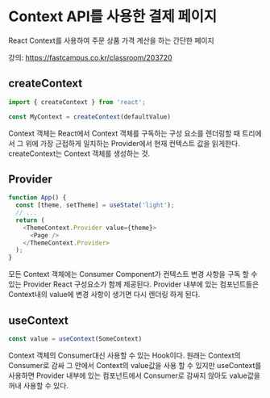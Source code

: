 # Context API를 사용한 결제 페이지
React Context를 사용하여 주문 상품 가격 계산을 하는 간단한 페이지  

강의: https://fastcampus.co.kr/classroom/203720

## createContext

```javascript
import { createContext } from 'react';

const MyContext = createContext(defaultValue)
```

Context 객체는 React에서 Context 객체를 구독하는 구성 요소를 렌더링할 때 트리에서 그 위에 가장 근접하게 일치하는 Provider에서 현재 컨텍스트 값을 읽게한다. createContext는 Context 객체를 생성하는 것.


## Provider
```javascript
function App() {
  const [theme, setTheme] = useState('light');
  // ...
  return (
    <ThemeContext.Provider value={theme}>
      <Page />
    </ThemeContext.Provider>
  );
}
```

모든 Context 객체에는 Consumer Component가 컨텍스트 변경 사항을 구독 할 수 있는 Provider React 구성요소가 함께 제공된다. Provider 내부에 있는 컴포넌트들은 Context내의 value에 변경 사항이 생기면 다시 렌더링 하게 된다.

## useContext
```javascript 
const value = useContext(SomeContext)
```
Context 객체의 Consumer대신 사용할 수 있는 Hook이다. 원래는 Context의 Consumer로 감싸 그 안에서 Context의 value값을 사용 할 수 있지만 useContext를 사용하면 Provider 내부에 있는 컴포넌트에서 Consumer로 감싸지 않아도 value값을 꺼내 사용할 수 있다.


